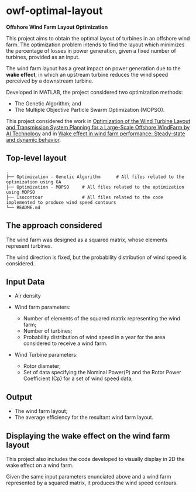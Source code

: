 # owf-optimal-layout
**Offshore Wind Farm Layout Optimization**

This project aims to obtain the optimal layout of turbines in an offshore wind farm. The optimization problem intends to find the layout which minimizes the percentage of losses in power generation, given a fixed number of turbines, provided as an input. 

The wind farm layout has a great impact on power generation due to the **wake effect**, in which an upstream turbine reduces the wind speed perceived by a downstream turbine.

Developed in MATLAB, the project considered two optimization methods:

* The Genetic Algorithm; and
* The Multiple Objective Particle Swarm Optimization (MOPSO).


This project considered the work in [Optimization of the Wind Turbine Layout and Transmission System Planning for a Large-Scale Offshore WindFarm by AI Technology](https://ieeexplore.ieee.org/document/6607158) and in [Wake effect in wind farm performance: Steady-state and dynamic behavior](https://www.sciencedirect.com/science/article/abs/pii/S0960148111005155).

## Top-level layout
    .
    ├── Optimization - Genetic Algorithm      # All files related to the optimization using GA
    ├── Optimization - MOPSO     # All files related to the optimization using MOPSO
    ├── Isocontour               # All files related to the code implemented to produce wind speed contours
    └── README.md

## The approach considered

The wind farm was designed as a squared matrix, whose elements represent turbines. 

The wind direction is fixed, but the probability distribution of wind speed is considered.

## Input Data

* Air density

* Wind farm parameters:
	* Number of elements of the squared matrix representing the wind farm;
	* Number of turbines;
	* Probability distribution of wind speed in a year for the area considered to receive a wind farm.
	
* Wind Turbine parameters:
	* Rotor diameter;
	* Set of data specifying the Nominal Power(P) and the Rotor Power Coefficient (Cp) for a set of wind speed data;
	
## Output

* The wind farm layout;
* The average efficiency for the resultant wind farm layout.


## Displaying the wake effect on the wind farm layout

This project also includes the code developed to visually display in 2D the wake effect on a wind farm.

Given the same input parameters enunciated above and a wind farm represented by a squared matrix, it produces the wind speed contours.








